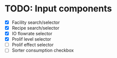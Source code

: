 <!--
 Copyright (c) 2022 Eurydia
 
 This software is released under the MIT License.
 https://opensource.org/licenses/MIT
-->

# TODO: Input components

- [x] Facility search/selector
- [x] Recipe search/selector
- [x] IO flowrate selector
- [x] Prolif level selector
- [ ] Prolif effect selector
- [ ] Sorter consumption checkbox
